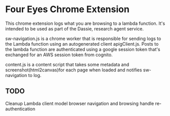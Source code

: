 # Four Eyes Chrome Extension
This chrome extension logs what you are browsing to a lambda function. It's intended to be used as part of the Dassie, research agent service.

sw-navigation.js is a chrome worker that is responsible for sending logs to the Lambda function using an autogenerated client apigClient.js. 
Posts to the lambda function are authenticated using a google session token that's exchanged for an AWS session token from cognito.

content.js is a content script that takes some metadata and screenshot(html2canvas)for each page when loaded and notifies sw-navigation to log.

## TODO
Cleanup Lambda client
model browser navigation and browsing
handle re-authentication

